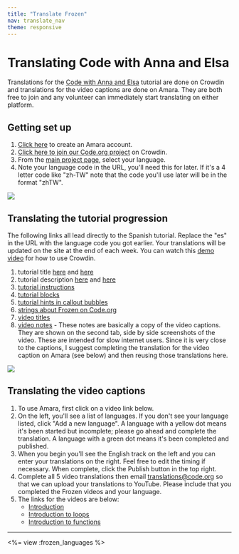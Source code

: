 ```yaml
---
title: "Translate Frozen"
nav: translate_nav
theme: responsive
---
```


# Translating Code with Anna and Elsa
Translations for the [Code with Anna and Elsa](<%= CDO.studio_url('/s/frozen') %>) tutorial are done on Crowdin and translations for the video captions are done on Amara. They are both free to join and any volunteer can immediately start translating on either platform.

## Getting set up

1. [Click here](https://amara.org/en/auth/login/?next=/) to create an Amara account.
1. [Click here to join our Code.org project](https://crowdin.com/project/codeorg) on Crowdin.
1. From the [main project page](https://crowdin.com/project/codeorg), select your language.
1. Note your language code in the URL, you'll need this for later. If it's a 4 letter code like "zh-TW" note that the code you'll use later will be in the format "zhTW".

<img src="/images/fit-500/translate-find-code.jpg" style="max-width: 100%;"> 

## Translating the tutorial progression
The following links all lead directly to the Spanish tutorial. Replace the "es" in the URL with the language code you got earlier. Your translations will be updated on the site at the end of each week. You can watch this [demo video](/files/crowdin.swf) for how to use Crowdin.

1. tutorial title [here](https://crowdin.com/translate/codeorg/63/enus-es#23533) and [here](https://crowdin.com/translate/codeorg/40/enus-es#24790)
1. tutorial description [here](https://crowdin.com/translate/codeorg/63/enus-es#23535) and [here](https://crowdin.com/translate/codeorg/40/enus-es#23501)
1. [tutorial instructions](https://crowdin.com/translate/codeorg/318/enus-es#q=frozen)
1. [tutorial blocks](https://crowdin.com/translate/codeorg/45/enus-es)
1. [tutorial hints in callout bubbles](https://crowdin.com/translate/codeorg/553/enus-es#q=frozen)
1. [strings about Frozen on Code.org](https://crowdin.com/translate/codeorg/56/enus-es#q=frozen) 
1. [video titles](https://crowdin.com/translate/codeorg/41/enus-es#q=frozen)
1. [video notes](https://crowdin.com/translate/codeorg/46/enus-es#q=frozen) - These notes are basically a copy of the video captions. They are shown on the second tab, side by side screenshots of the video. These are intended for slow internet users. Since it is very close to the captions, I suggest completing the translation for the video caption on Amara (see below) and then reusing those translations here.

<img src="/images/fit-500/translate-frozen-show-notes.jpg" style="max-width: 100%;">

## Translating the video captions

1. To use Amara, first click on a video link below.
1. On the left, you'll see a list of languages. If you don't see your language listed, click "Add a new language". A language with a yellow dot means it's been started but incomplete; please go ahead and complete the translation. A language with a green dot means it's been completed and published.
1. When you begin you'll see the English track on the left and you can enter your translations on the right. Feel free to edit the timing if necessary. When complete, click the Publish button in the top right.
1. Complete all 5 video translations then email translations@code.org so that we can upload your translations to YouTube. Please include that you completed the Frozen videos and your language.
1. The links for the videos are below: 
	* [Introduction](http://amara.org/en/videos/WXMIcXbsmkXJ/info/frozen-hour-of-code-introduction/)
	* [Introduction to loops](http://amara.org/en/videos/WxHFpeBLk2RB/info/frozen-hour-of-code-introduction-to-loops/)
	* [Introduction to functions](http://amara.org/en/videos/azkfStUQ1EqG/info/frozen-hour-of-code-introduction-to-functions/)

---

<%= view :frozen_languages %>
